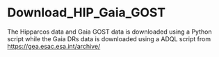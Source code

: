 # Download_HIP_Gaia_GOST
The Hipparcos data and Gaia GOST data is downloaded using a Python script while the Gaia DRs data is downloaded using a ADQL script from https://gea.esac.esa.int/archive/ 
